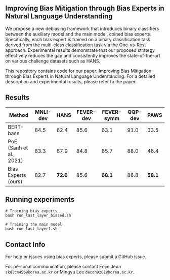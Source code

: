 ## Improving Bias Mitigation through Bias Experts in Natural Language Understanding
We propose a new debiasing framework that introduces binary classifiers between the auxiliary model and the main model, coined bias experts. Specifically, each bias expert is trained on a binary classification task derived from the multi-class classification task via the One-vs-Rest approach. Experimental results demonstrate that our proposed strategy effectively reduces the gap and consistently improves the state-of-the-art on various challenge datasets such as HANS.

This repository contains code for our paper: Improving Bias Mitigation through Bias Experts in Natural Language Understanding. For a detailed description and experimental results, please refer to the paper.

## Results
| Method | MNLI-dev  | HANS | FEVER-dev | FEVER-symm | QQP-dev | PAWS |
| ------------- | ------------- | ------------- | ------------- | ------------- | ------------- | ------------- |
| BERT-base | 84.5 | 62.4 | 85.6 | 63.1 | 91.0 | 33.5 |
| PoE (Sanh et al., 2021)  | 83.3 | 67.9 | 84.8 | 65.7 | 88.0 | 46.4 |
| Bias Experts (ours)  | 82.7 | **72.6** | 85.6 | **68.1** | 86.8 | **58.1** |

## Running experiments

    # Training bias experts
    bash run_last_layer_biased.sh

    # Training the main model
    bash run_last_layer1.sh

## Contact Info
For help or issues using bias experts, please submit a GitHub issue.

For personal communication, please contact Eojin Jeon `skdlcm456@korea.ac.kr` or Mingyu Lee `decon9201@korea.ac.kr`.
